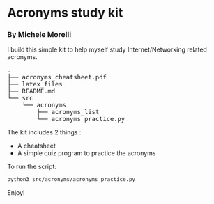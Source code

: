 # Acronyms study kit #
### By Michele Morelli ###


I build this simple kit to help myself study Internet/Networking related acronyms.  
<pre>
.
├── acronyms_cheatsheet.pdf
├── latex_files
├── README.md
└── src
    └── acronyms
        ├── acronyms_list
        └── acronyms_practice.py
</pre>



The kit includes 2 things :

- A cheatsheet
- A simple quiz program to practice the acronyms


To run the script:  
```bash
python3 src/acronyms/acronyms_practice.py
```

Enjoy!  
